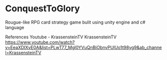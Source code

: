 # ConquestToGlory

Rougue-like RPG card strategy game
bulit using unity engine and c# language

References
Youtube - KrassensteinTV
KrassensteinTV
https://www.youtube.com/watch?v=EeaXDIXvE0A&list=PLwT77_Mgl0YVuQnBiObnvPUlUo1t98yg9&ab_channel=KrassensteinTV
